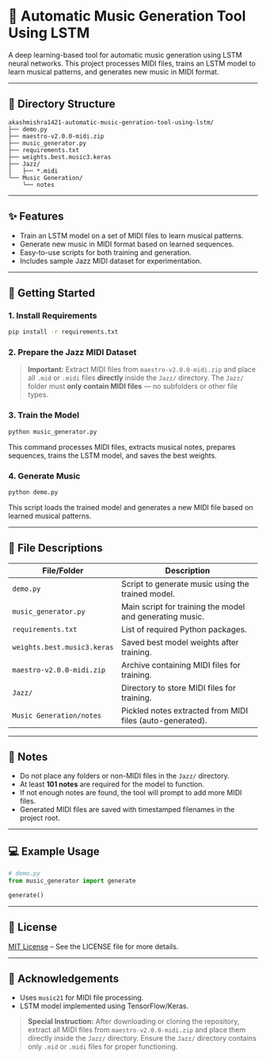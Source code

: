 # 🎵 Automatic Music Generation Tool Using LSTM

A deep learning-based tool for automatic music generation using LSTM neural networks. This project processes MIDI files, trains an LSTM model to learn musical patterns, and generates new music in MIDI format.

---

## 📁 Directory Structure

```
akashmishra1421-automatic-music-genration-tool-using-lstm/
├── demo.py
├── maestro-v2.0.0-midi.zip
├── music_generator.py
├── requirements.txt
├── weights.best.music3.keras
├── Jazz/
│   ├── *.midi
└── Music Generation/
    └── notes
```

---

## ✨ Features

* Train an LSTM model on a set of MIDI files to learn musical patterns.
* Generate new music in MIDI format based on learned sequences.
* Easy-to-use scripts for both training and generation.
* Includes sample Jazz MIDI dataset for experimentation.

---

## 🚀 Getting Started

### 1. Install Requirements

```bash
pip install -r requirements.txt
```

### 2. Prepare the Jazz MIDI Dataset

> **Important:**
> Extract MIDI files from `maestro-v2.0.0-midi.zip` and place all `.mid` or `.midi` files **directly** inside the `Jazz/` directory.
> The `Jazz/` folder must **only contain MIDI files** — no subfolders or other file types.

### 3. Train the Model

```bash
python music_generator.py
```

This command processes MIDI files, extracts musical notes, prepares sequences, trains the LSTM model, and saves the best weights.

### 4. Generate Music

```bash
python demo.py
```

This script loads the trained model and generates a new MIDI file based on learned musical patterns.

---

## 📄 File Descriptions

| File/Folder                 | Description                                               |
| --------------------------- | --------------------------------------------------------- |
| `demo.py`                   | Script to generate music using the trained model.         |
| `music_generator.py`        | Main script for training the model and generating music.  |
| `requirements.txt`          | List of required Python packages.                         |
| `weights.best.music3.keras` | Saved best model weights after training.                  |
| `maestro-v2.0.0-midi.zip`   | Archive containing MIDI files for training.               |
| `Jazz/`                     | Directory to store MIDI files for training.               |
| `Music Generation/notes`    | Pickled notes extracted from MIDI files (auto-generated). |

---

## 📝 Notes

* Do not place any folders or non-MIDI files in the `Jazz/` directory.
* At least **101 notes** are required for the model to function.
* If not enough notes are found, the tool will prompt to add more MIDI files.
* Generated MIDI files are saved with timestamped filenames in the project root.

---

## 💻 Example Usage

```python
# demo.py
from music_generator import generate

generate()
```

---

## 📜 License

[MIT License](LICENSE) – See the LICENSE file for more details.



---

## 🙏 Acknowledgements

* Uses `music21` for MIDI file processing.
* LSTM model implemented using TensorFlow/Keras.

> **Special Instruction:**
> After downloading or cloning the repository, extract all MIDI files from `maestro-v2.0.0-midi.zip` and place them directly inside the `Jazz/` directory.
> Ensure the `Jazz/` directory contains only `.mid` or `.midi` files for proper functioning.
